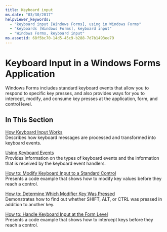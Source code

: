 ```yaml
---
title: Keyboard input
ms.date: "03/30/2017"
helpviewer_keywords: 
  - "keyboard input [Windows Forms], using in Windows Forms"
  - "keyboards [Windows Forms], keyboard input"
  - "Windows Forms, keyboard input"
ms.assetid: 68f5bc70-14d5-45c9-b288-7d7b1493ee79
---
```

# Keyboard Input in a Windows Forms Application
Windows Forms includes standard keyboard events that allow you to respond to specific key presses, and also provides ways for you to intercept, modify, and consume key presses at the application, form, and control level.  
  
## In This Section  
 [How Keyboard Input Works](how-keyboard-input-works.md)  
 Describes how keyboard messages are processed and transformed into keyboard events.  
  
 [Using Keyboard Events](using-keyboard-events.md)  
 Provides information on the types of keyboard events and the information that is received by the keyboard event handlers.  
  
 [How to: Modify Keyboard Input to a Standard Control](how-to-modify-keyboard-input-to-a-standard-control.md)  
 Presents a code example that shows how to modify key values before they reach a control.  
  
 [How to: Determine Which Modifier Key Was Pressed](how-to-determine-which-modifier-key-was-pressed.md)  
 Demonstrates how to find out whether SHIFT, ALT, or CTRL was pressed in addition to another key.  
  
 [How to: Handle Keyboard Input at the Form Level](how-to-handle-keyboard-input-at-the-form-level.md)  
 Presents a code example that shows how to intercept keys before they reach a control.
